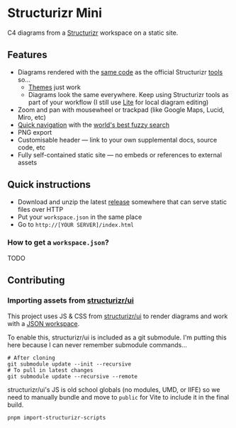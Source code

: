# Structurizr Mini

C4 diagrams from a [Structurizr](https://structurizr.com) workspace on a static site.

## Features

- Diagrams rendered with the [same code](https://github.com/structurizr/ui) as the official Structurizr [tools](https://structurizr.com/products) so...
  - [Themes](https://structurizr.com/help/themes) just work
  - Diagrams look the same everywhere. Keep using Structurizr tools as part of your workflow (I still use [Lite](https://structurizr.com/help/lite) for local diagram editing)
- Zoom and pan with mousewheel or trackpad (like Google Maps, Lucid, Miro, etc)
- [Quick navigation](https://docs.structurizr.com/ui/quick-navigation) with the [world's best fuzzy search](https://github.com/farzher/fuzzysort)
- PNG export
- Customisable header — link to your own supplemental docs, source code, etc
- Fully self-contained static site — no embeds or references to external assets

## Quick instructions

- Download and unzip the latest [release](https://github.com/bensmithett/structurizr-mini/releases) somewhere that can serve static files over HTTP
- Put your `workspace.json` in the same place
- Go to `http://[YOUR SERVER]/index.html`

### How to get a `workspace.json`?

TODO

## Contributing

### Importing assets from [structurizr/ui](https://github.com/structurizr/ui)

This project uses JS & CSS from [structurizr/ui](https://github.com/structurizr/ui) to render diagrams and work with a [JSON workspace](https://github.com/structurizr/cli/blob/master/docs/export.md).

To enable this, structurizr/ui is included as a git submodule. I'm putting this here because I can never remember submodule commands...

```
# After cloning
git submodule update --init --recursive
# To pull in latest changes
git submodule update --recursive --remote
```

structurizr/ui's JS is old school globals (no modules, UMD, or IIFE) so we need to manually bundle and move to `public` for Vite to include it in the final build.

```
pnpm import-structurizr-scripts
```
